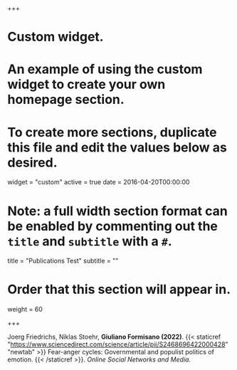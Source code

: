 
+++
# Custom widget.
# An example of using the custom widget to create your own homepage section.
# To create more sections, duplicate this file and edit the values below as desired.
widget = "custom"
active = true
date = 2016-04-20T00:00:00

# Note: a full width section format can be enabled by commenting out the `title` and `subtitle` with a `#`.
title = "Publications Test"
subtitle = ""

# Order that this section will appear in.
weight = 60

+++


Joerg Friedrichs, Niklas Stoehr, **Giuliano Formisano (2022)**.  {{< staticref "https://www.sciencedirect.com/science/article/pii/S2468696422000428" "newtab" >}} Fear-anger cycles: Governmental and populist politics of emotion. {{< /staticref >}}. *Online Social Networks and Media*. 
